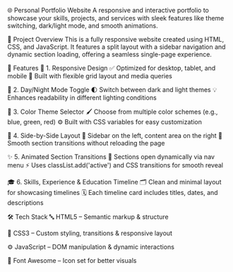🌐 Personal Portfolio Website
A responsive and interactive portfolio to showcase your skills, projects, and services with sleek features like theme switching, dark/light mode, and smooth animations.

📁 Project Overview
This is a fully responsive website created using HTML, CSS, and JavaScript. It features a split layout with a sidebar navigation and dynamic section loading, offering a seamless single-page experience.

🚀 Features
📱 1. Responsive Design
✅ Optimized for desktop, tablet, and mobile
📐 Built with flexible grid layout and media queries

🌙 2. Day/Night Mode Toggle
🌓 Switch between dark and light themes
💡 Enhances readability in different lighting conditions

🎨 3. Color Theme Selector
🖌️ Choose from multiple color schemes (e.g., blue, green, red)
⚙️ Built with CSS variables for easy customization

🧭 4. Side-by-Side Layout
📑 Sidebar on the left, content area on the right
🔁 Smooth section transitions without reloading the page

✨ 5. Animated Section Transitions
📂 Sections open dynamically via nav menu
⚡ Uses classList.add('active') and CSS transitions for smooth reveal

🎓 6. Skills, Experience & Education Timeline
🗂️ Clean and minimal layout for showcasing timelines
🗓️ Each timeline card includes titles, dates, and descriptions

🛠️ Tech Stack
🔤 HTML5 – Semantic markup & structure

🎨 CSS3 – Custom styling, transitions & responsive layout

⚙️ JavaScript – DOM manipulation & dynamic interactions

💠 Font Awesome – Icon set for better visuals
